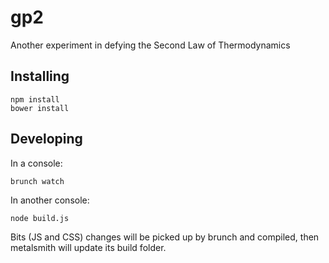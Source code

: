 # gp2

Another experiment in defying the Second Law of Thermodynamics

## Installing

    npm install
    bower install

## Developing

In a console:

    brunch watch

In another console:

    node build.js

Bits (JS and CSS) changes will be picked up by brunch and compiled, then metalsmith will update its build folder.
